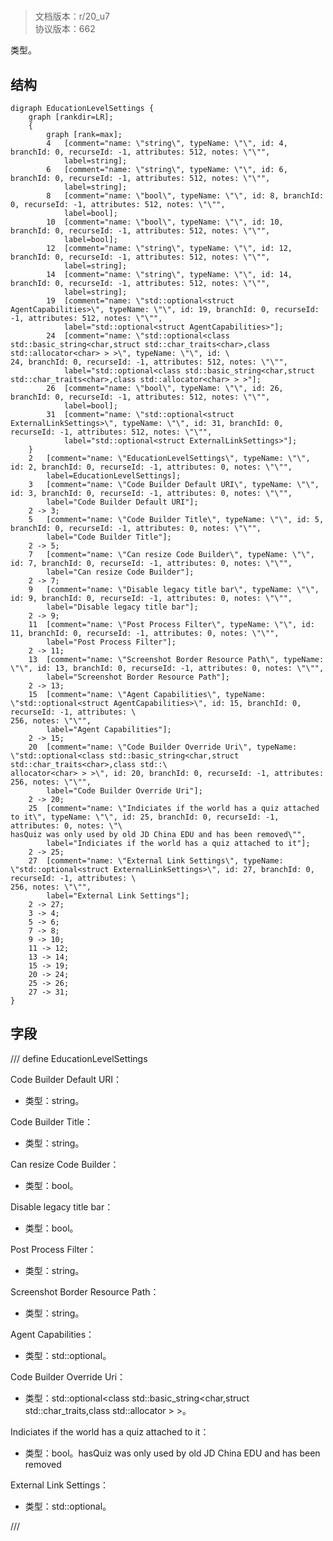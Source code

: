 # <!-- md:samp EducationLevelSettings -->

> 文档版本：r/20_u7<br/>协议版本：662

<!-- md:samp EducationLevelSettings -->类型。

## 结构

```viz
digraph EducationLevelSettings {
	graph [rankdir=LR];
	{
		graph [rank=max];
		4	[comment="name: \"string\", typeName: \"\", id: 4, branchId: 0, recurseId: -1, attributes: 512, notes: \"\"",
			label=string];
		6	[comment="name: \"string\", typeName: \"\", id: 6, branchId: 0, recurseId: -1, attributes: 512, notes: \"\"",
			label=string];
		8	[comment="name: \"bool\", typeName: \"\", id: 8, branchId: 0, recurseId: -1, attributes: 512, notes: \"\"",
			label=bool];
		10	[comment="name: \"bool\", typeName: \"\", id: 10, branchId: 0, recurseId: -1, attributes: 512, notes: \"\"",
			label=bool];
		12	[comment="name: \"string\", typeName: \"\", id: 12, branchId: 0, recurseId: -1, attributes: 512, notes: \"\"",
			label=string];
		14	[comment="name: \"string\", typeName: \"\", id: 14, branchId: 0, recurseId: -1, attributes: 512, notes: \"\"",
			label=string];
		19	[comment="name: \"std::optional<struct AgentCapabilities>\", typeName: \"\", id: 19, branchId: 0, recurseId: -1, attributes: 512, notes: \"\"",
			label="std::optional<struct AgentCapabilities>"];
		24	[comment="name: \"std::optional<class std::basic_string<char,struct std::char_traits<char>,class std::allocator<char> > >\", typeName: \"\", id: \
24, branchId: 0, recurseId: -1, attributes: 512, notes: \"\"",
			label="std::optional<class std::basic_string<char,struct std::char_traits<char>,class std::allocator<char> > >"];
		26	[comment="name: \"bool\", typeName: \"\", id: 26, branchId: 0, recurseId: -1, attributes: 512, notes: \"\"",
			label=bool];
		31	[comment="name: \"std::optional<struct ExternalLinkSettings>\", typeName: \"\", id: 31, branchId: 0, recurseId: -1, attributes: 512, notes: \"\"",
			label="std::optional<struct ExternalLinkSettings>"];
	}
	2	[comment="name: \"EducationLevelSettings\", typeName: \"\", id: 2, branchId: 0, recurseId: -1, attributes: 0, notes: \"\"",
		label=EducationLevelSettings];
	3	[comment="name: \"Code Builder Default URI\", typeName: \"\", id: 3, branchId: 0, recurseId: -1, attributes: 0, notes: \"\"",
		label="Code Builder Default URI"];
	2 -> 3;
	5	[comment="name: \"Code Builder Title\", typeName: \"\", id: 5, branchId: 0, recurseId: -1, attributes: 0, notes: \"\"",
		label="Code Builder Title"];
	2 -> 5;
	7	[comment="name: \"Can resize Code Builder\", typeName: \"\", id: 7, branchId: 0, recurseId: -1, attributes: 0, notes: \"\"",
		label="Can resize Code Builder"];
	2 -> 7;
	9	[comment="name: \"Disable legacy title bar\", typeName: \"\", id: 9, branchId: 0, recurseId: -1, attributes: 0, notes: \"\"",
		label="Disable legacy title bar"];
	2 -> 9;
	11	[comment="name: \"Post Process Filter\", typeName: \"\", id: 11, branchId: 0, recurseId: -1, attributes: 0, notes: \"\"",
		label="Post Process Filter"];
	2 -> 11;
	13	[comment="name: \"Screenshot Border Resource Path\", typeName: \"\", id: 13, branchId: 0, recurseId: -1, attributes: 0, notes: \"\"",
		label="Screenshot Border Resource Path"];
	2 -> 13;
	15	[comment="name: \"Agent Capabilities\", typeName: \"std::optional<struct AgentCapabilities>\", id: 15, branchId: 0, recurseId: -1, attributes: \
256, notes: \"\"",
		label="Agent Capabilities"];
	2 -> 15;
	20	[comment="name: \"Code Builder Override Uri\", typeName: \"std::optional<class std::basic_string<char,struct std::char_traits<char>,class std::\
allocator<char> > >\", id: 20, branchId: 0, recurseId: -1, attributes: 256, notes: \"\"",
		label="Code Builder Override Uri"];
	2 -> 20;
	25	[comment="name: \"Indiciates if the world has a quiz attached to it\", typeName: \"\", id: 25, branchId: 0, recurseId: -1, attributes: 0, notes: \"\
hasQuiz was only used by old JD China EDU and has been removed\"",
		label="Indiciates if the world has a quiz attached to it"];
	2 -> 25;
	27	[comment="name: \"External Link Settings\", typeName: \"std::optional<struct ExternalLinkSettings>\", id: 27, branchId: 0, recurseId: -1, attributes: \
256, notes: \"\"",
		label="External Link Settings"];
	2 -> 27;
	3 -> 4;
	5 -> 6;
	7 -> 8;
	9 -> 10;
	11 -> 12;
	13 -> 14;
	15 -> 19;
	20 -> 24;
	25 -> 26;
	27 -> 31;
}

```

## 字段

/// define
EducationLevelSettings

Code Builder Default URI：<!-- md:samp string -->

- 类型：string。

Code Builder Title：<!-- md:samp string -->

- 类型：string。

Can resize Code Builder：<!-- md:samp bool -->

- 类型：bool。

Disable legacy title bar：<!-- md:samp bool -->

- 类型：bool。

Post Process Filter：<!-- md:samp string -->

- 类型：string。

Screenshot Border Resource Path：<!-- md:samp string -->

- 类型：string。

Agent Capabilities：[<!-- md:samp std::optional<struct AgentCapabilities> -->](../types/std::optional<struct_agentcapabilities>.md)

- 类型：std::optional<struct AgentCapabilities>。

Code Builder Override Uri：[<!-- md:samp std::optional<class std::basic_string<char,struct std::char_traits<char>,class std::allocator<char> > > -->](../types/std::optional<class_std::basic_string<char,struct_std::char_traits<char>,class_std::allocator<char>_>_>.md)

- 类型：std::optional<class std::basic_string<char,struct std::char_traits<char>,class std::allocator<char> > >。

Indiciates if the world has a quiz attached to it：<!-- md:samp bool -->

- 类型：bool。hasQuiz was only used by old JD China EDU and has been removed

External Link Settings：[<!-- md:samp std::optional<struct ExternalLinkSettings> -->](../types/std::optional<struct_externallinksettings>.md)

- 类型：std::optional<struct ExternalLinkSettings>。


///
